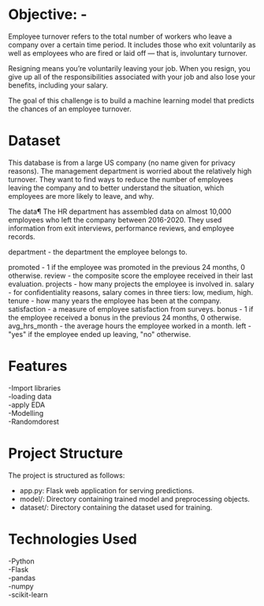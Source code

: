  # Objective: -
Employee turnover refers to the total number of workers who leave a company over a certain time period. It includes those who exit voluntarily as well as employees who are fired or laid off — that is, involuntary turnover.

Resigning means you’re voluntarily leaving your job. When you resign, you give up all of the responsibilities associated with your job and also lose your benefits, including your salary.

The goal of this challenge is to build a machine learning model that predicts the chances of an employee turnover.
 
 # Dataset
 This database is from a large US company (no name given for privacy reasons). The management department is worried about the relatively high turnover. They want to find ways to reduce the number of employees leaving the company and to better understand the situation, which employees are more likely to leave, and why.

 The data¶
The HR department has assembled data on almost 10,000 employees who left the company between 2016-2020. They used information from exit interviews, performance reviews, and employee records.

department - the department the employee belongs to.

promoted - 1 if the employee was promoted in the previous 24 months, 0 otherwise.
review - the composite score the employee received in their last evaluation.
projects - how many projects the employee is involved in.
salary - for confidentiality reasons, salary comes in three tiers: low, medium, high.
tenure - how many years the employee has been at the company.
satisfaction - a measure of employee satisfaction from surveys.
bonus - 1 if the employee received a bonus in the previous 24 months, 0 otherwise.
avg_hrs_month - the average hours the employee worked in a month.
left - "yes" if the employee ended up leaving, "no" otherwise.

# Features
-Import libraries<br>
-loading data<br>
-apply EDA<br>
-Modelling<br>
-Randomdorest<br>

# Project Structure
The project is structured as follows:

- app.py: Flask web application for serving predictions.
- model/: Directory containing trained model and preprocessing objects.
- dataset/: Directory containing the dataset used for training.

# Technologies Used
-Python<br>
-Flask<br>
-pandas<br>
-numpy<br>
-scikit-learn<br>
